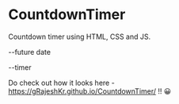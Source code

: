 # CountdownTimer
Countdown timer using HTML, CSS and JS.

--future date

--timer


Do check out how it looks here - https://gRajeshKr.github.io/CountdownTimer/ !! 😀

